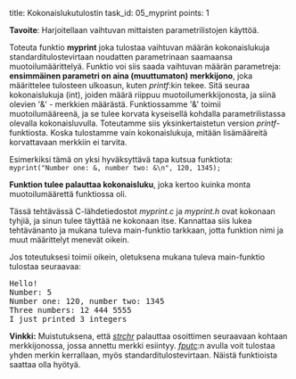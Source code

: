 title: Kokonaislukutulostin
task_id: 05_myprint
points: 1

**Tavoite**: Harjoitellaan vaihtuvan mittaisten parametrilistojen
käyttöä.

Toteuta funktio **myprint** joka tulostaa vaihtuvan määrän
kokonaislukuja standarditulostevirtaan noudatten parametrinaan
saamaansa muotoilumäärittelyä. Funktio voi siis saada vaihtuvan määrän
parametreja: **ensimmäinen parametri on aina (muuttumaton)
merkkijono**, joka määrittelee tulosteen ulkoasun, kuten _printf_:kin
tekee. Sitä seuraa kokonaislukuja (int), joiden määrä riippuu
muotoilumerkkijonosta, ja siinä olevien '&' - merkkien
määrästä. Funktiossamme '&' toimii muotoilumääreenä, ja se tulee
korvata kyseisellä kohdalla parametrilistassa olevalla
kokonaisluvulla. Toteutamme siis yksinkertaistetun version
_printf_-funktiosta. Koska tulostamme vain kokonaislukuja, mitään
lisämääreitä korvattavaan merkkiin ei tarvita.

Esimerkiksi tämä on yksi hyväksyttävä tapa kutsua funktiota:
`myprint("Number one: &, number two: &\n", 120, 1345);`

**Funktion tulee palauttaa kokonaisluku**, joka kertoo kuinka monta
muotoilumäärettä funktiossa oli.

Tässä tehtävässä C-lähdetiedostot _myprint.c_ ja _myprint.h_ ovat
kokonaan tyhjiä, ja sinun tulee täyttää ne kokonaan itse. Kannattaa
siis lukea tehtävänanto ja mukana tuleva main-funktio tarkkaan, jotta
funktion nimi ja muut määrittelyt menevät oikein.

Jos toteutuksesi toimii oikein, oletuksena mukana tuleva main-funktio
tulostaa seuraavaa:

<pre>
Hello!
Number: 5
Number one: 120, number two: 1345
Three numbers: 12 444 5555
I just printed 3 integers</pre>

**Vinkki:** Muistutuksena, että _[strchr]_ palauttaa osoittimen
seuraavaan kohtaan merkkijonossa, jossa annettu merkki
esiintyy. _[fputc]_:n avulla voit tulostaa yhden merkin kerrallaan,
myös standarditulostevirtaan. Näistä funktioista saattaa olla hyötyä.

[strchr]: http://linux.die.net/man/3/strchr
[fputc]: http://linux.die.net/man/3/fputc

